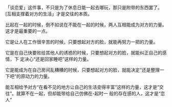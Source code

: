 「谈恋爱」这件事，不只是为了休息日能一起去哪玩，那只是附带的东西罢了。[互相支撑着对方的生活」才是交往的本质。

比起在一起的时候，倒不如说在不能在一起的时候，两人互相能成为对方的力量。这才是最重要的一点。

它是让人在工作很辛苦的时候，只要想起对方的脸，就能再努力一把的力量。

它是在自己快要败给其他人的诱惑的时候，只要想起对方的脸，就能纠正自己的感情，下 定决心“还是回家睡吧”这样的力量。

它是能成为在自己房间乱糟糟的时候，只要想起对方的脸，就能决定“还是整理一下吧”的原动力的力量。

能互相给予对方“在看不见的地方让自己的生活变得丰富”这样的力量，这才是“交往”。就算不在一起，但却能带给自己仿佛在-起时一 般的存在感的人，这才是“恋人”